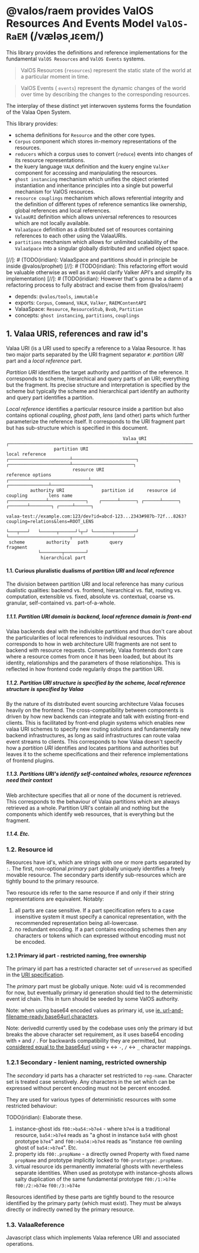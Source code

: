 # @valos/raem provides ValOS Resources And Events Model `ValOS-RaEM` (/væləsˌɹɛem/)

This library provides the definitions and reference implementations for
the fundamental `ValOS Resources` and `ValOS Events` systems.

> ValOS Resources (`resources`) represent the static state of the world
> at a particular moment in time.

> ValOS Events ( `events`) represent the dynamic changes of the world
> over time by describing the changes to the corresponding resources.

The interplay of these distinct yet interwoven systems forms the
foundation of the Valaa Open System.

This library provides:
- schema definitions for `Resource` and the other core types.
- `Corpus` component which stores in-memory representations of the
  resources.
- `reducers` which a corpus uses to convert (`reduce`) events into
  changes of its resource representations.
- the kuery language `VALK` definition and the kuery engine `Valker`
  component for accessing and manipulating the resources.
- `ghost instancing` mechanism which unifies the object oriented
  instantiation and inheritance principles into a single but powerful
  mechanism for ValOS resources.
- `resource couplings` mechanism which allows referential integrity and
  the definition of different types of reference semantics like
  ownership, global references and local references.
- `ValaaURI` definition which allows universal references to resources
  which are not locally available.
- `ValaaSpace` definition as a distributed set of resources containing
  references to each other using the ValaaURIs.
- `partitions` mechanism which allows for unlimited scalability of the
  `ValaaSpace` into a singular globally distributed and unified object
  space.

[//]: # (TODO(iridian): ValaaSpace and partitions should in principle be inside @valos/prophet)
[//]: # (TODO(iridian): This refactoring effort would be valuable otherwise as well as it would clarify Valker API's and simplify its implementation)
[//]: # (TODO(iridian): However that's gonna be a damn of a refactoring process to fully abstract and excise them from @valos/raem)

- depends: `@valos/tools`, `immutable`
- exports: `Corpus`, `Command`, `VALK`, `Valker`, `RAEMContentAPI`
- ValaaSpace: `Resource`, `ResourceStub`, `Bvob`, `Partition`
- concepts: `ghost instancing`, `partitions`, `couplings`


## 1. Valaa URIS, references and raw id's

Valaa URI (is a URI used to specify a reference to a Valaa Resource.
It has two major parts separated by the URI fragment separator `#`:
*partition URI* part and a *local reference* part.

*Partition URI* identifies the target authority and partition of
the reference. It corresponds to scheme, hierarchical and query parts
of an URI; everything but the fragment. Its precise structure and
interpretation is specified by the scheme but typically the scheme and
hierarchical part identify an authority and query part identifies
a partition.

*Local reference* identifies a particular resource inside a partition
but also contains optional *coupling*, *ghost path*, *lens* (and other)
parts which further parameterize the reference itself. It corresponds
to the URI fragment part but has sub-structure which is specified in
this document.

```
                                            Valaa URI
┌────────────────────────────────────────────────┴─────────────────────────────────────────────────┐
                  partition URI                                    local reference
┌───────────────────────┴────────────────────────┐ ┌───────────────────────┴───────────────────────┐
                         resource URI                                     reference options
┌──────────────────────────────┴─────────────────────────────────┐ ┌───────────────┴───────────────┐
         authority URI              partition id     resource id        coupling        lens name
┌──────────────┴──────────────┐    ┌──────┴──────┐ ┌──────┴──────┐ ┌───────┴────────┐ ┌─────┴──────┐

valaa-test://example.com:123/dev?id=abcd-123...2343#987b-72f...8263?coupling=relations&lens=ROOT_LENS

└───┬───┘   └──────┬──────┘└┬─┘ └───────┬────────┘ └───────────────────────┬───────────────────────┘
 scheme        authority   path        query                         fragment
            └────────┬────────┘
             hierarchical part
```


#### 1.1. Curious pluralistic dualisms of *partition URI* and *local reference*

The division between partition URI and local reference has many curious
dualistic qualities: backend vs. frontend, hierarchical vs. flat,
routing vs. computation, extensible vs. fixed, absolute vs. contextual,
coarse vs. granular, self-contained vs. part-of-a-whole.

##### 1.1.1. Partition URI domain is backend, local reference domain is front-end

Valaa backends deal with the indivisible partitions and thus don't care
about the particularities of local references to individual resources.
This corresponds to how in web architecture URI fragments are not sent
to backend with resource requests. Conversely, Valaa frontends don't
care where a resource comes from once it has been loaded, but about its
identity, relationships and the parameters of those relationships. This
is reflected in how frontend code regularily drops the partition URI.

##### 1.1.2. Partition URI structure is specified by the scheme, local reference structure is specified by Valaa

By the nature of its distributed event sourcing architecture Valaa
focuses heavily on the frontend. The cross-compatibility between
components is driven by how new backends can integrate and talk with
existing front-end clients. This is facilitated by front-end plugin
systems which enables new valaa URI schemes to specify new routing
solutions and fundamentally new backend infrastructures, as long as
said infrastructures can route valaa event streams to clients. This
corresponds to how Valaa doesn't specify how a *partition URI*
identifies and locates partitions and authorities but leaves it to
the scheme specifications and their reference implementations of
frontend plugins.

##### 1.1.3. Partitions URI's identify self-contained wholes, resource references need their context

Web architecture specifies that all or none of the document is
retrieved. This corresponds to the behaviour of Valaa partitions which
are always retrieved as a whole. Partition URI's contain all and
nothing but the components which identify web resources, that is
everything but the fragment.

##### 1.1.4. Etc.

### 1.2. Resource id

Resources have id's, which are strings with one or more parts separated
by `:`. The first, non-optional *primary* part globally uniquely
identifies a freely movable resource. The secondary parts identify
sub-resources which are tightly bound to the primary resource.

Two resource ids refer to the same resource if and only if their string
representations are equivalent. Notably:
1. all parts are case sensitive. If a part specification refers to a
   case insensitive system it must specify a canonical representation,
   with the recommended representation being all-lowercase.
2. no redundant encoding. If a part contains encoding schemes then any
   characters or tokens which can expressed without encoding must not
   be encoded.

#### 1.2.1 Primary id part - restricted naming, free ownership

The primary id part has a restricted character set of `unreserved`
as specified in the [URI specification](https://tools.ietf.org/html/rfc3986).

The *primary* part must be globally unique.
Note: uuid v4 is recommended for now, but eventually primary id
generation should tied to the deterministic event id chain. This in
turn should be seeded by some ValOS authority.

Note: when using base64 encoded values as primary id, use
[ie. url-and-filename-ready base64url characters](https://tools.ietf.org/html/rfc4648#section-5).

Note: derivedId currently used by the codebase uses only the primary id
but breaks the above character set requirement, as it uses base64
encoding with `+` and `/` . For backwards compatibility they are
permitted, but [considered equal to the base64url](https://tools.ietf.org/html/rfc7515#appendix-C)
using `+` <-> `-`, `/` <-> `_` character mappings.

### 1.2.1 Secondary - lenient naming, restricted ownership

The *secondary* id parts has a character set restricted to `reg-name`.
Character set is treated case senstively. Any characters in the set
which can be expressed without percent encoding must not be percent
encoded.

They are used for various types of deterministic resources with some
restricted behaviour:

TODO(iridian): Elaborate these.

1. instance-ghost ids
  `f00:>ba54:>b7e4` - where `b7e4` is a traditional resource, `ba54:>b7e4`
  reads as "a ghost in instance `ba54` with ghost prototype `b7e4`" and
  `f00:>ba54:>b7e4` reads as "instance `f00` ownling ghost of `ba54:>b7e4`".
  Etc.
2. property ids
  `f00:.propName` - a directly owned Property with fixed name `propName`
  and prototype implicitly locked to `f00-prototype:.propName`.
3. virtual resource ids
  permanently immaterial ghosts with nevertheless separate identities.
  When used as prototype with instance-ghosts allows salty duplication
  of the same fundamental prototype
  `f00:/1:>b74e`
  `f00:/2:>b74e`
  `f00:/3:>b74e`

Resources identified by these parts are tightly bound to the resource
identified by the primary party (which must exist). They must be always
directly or indirectly owned by the primary resource.

### 1.3. ValaaReference

Javascript class which implements Valaa reference URI and associated
operations.
